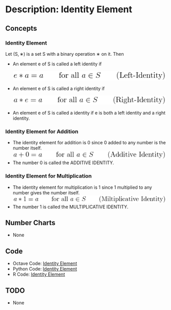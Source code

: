 # Description: Identity Element

## Concepts
### Identity Element
Let (S, ∗) is a set S with a binary operation ∗ on it. Then 
- An element e of S is called a left identity if

    ![Left Identity](../../code/latex/equations/images/P007_Algebra_IdentityElement_01_LeftIdentity.png)
- An element e of S is called a right identity if

    ![Right Identity](../../code/latex/equations/images/P007_Algebra_IdentityElement_02_RightIdentity.png)
- An element e of S is called a identity if e is both a left identity and a right identity.

### Identity Element for Addition
- The identity element for addition is 0 since 0 added to any number is the number itself. 
    ![Additive Identity](../../code/latex/equations/images/P007_Algebra_IdentityElement_03_AdditiveIdentity.png)
- The number 0 is called the ADDITIVE IDENTITY.

### Identity Element for Multiplication
- The identity element for multiplication is 1 since 1 multiplied to any number gives the number itself. 
    ![Multiplicative Identity](../../code/latex/equations/images/P007_Algebra_IdentityElement_04_MultiplicativeIdentity.png)
- The number 1 is called the MULTIPLICATIVE IDENTITY.

## Number Charts
* None

## Code
* Octave Code: [Identity Element](../../code/octave/P002_Algebra_IndentityElement.m)
* Python Code: [Identity Element](../../code/python/P002_Algebra_IndentityElement.py)
* R Code: [Identity Element](../../code/r/P002_Algebra_IndentityElement.R)

## TODO
- None

